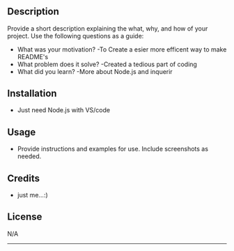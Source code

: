 # <Your-Project-Title>

## Description

Provide a short description explaining the what, why, and how of your project. Use the following questions as a guide:

- What was your motivation?
    -To Create a esier more efficent way to make README's
- What problem does it solve?
    -Created a tedious part of coding
- What did you learn?
    -More about Node.js and inquerir

## Installation
- Just need Node.js with VS/code

## Usage

- Provide instructions and examples for use. Include screenshots as needed.

## Credits

- just me...:)

## License

N/A

---
